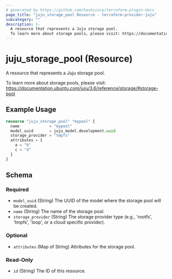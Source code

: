 ```yaml
---
# generated by https://github.com/hashicorp/terraform-plugin-docs
page_title: "juju_storage_pool Resource - terraform-provider-juju"
subcategory: ""
description: |-
  A resource that represents a Juju storage pool.
  To learn more about storage pools, please visit: https://documentation.ubuntu.com/juju/3.6/reference/storage/#storage-pool
---
```


# juju_storage_pool (Resource)

A resource that represents a Juju storage pool.
		
To learn more about storage pools, please visit: https://documentation.ubuntu.com/juju/3.6/reference/storage/#storage-pool

## Example Usage

```terraform
resource "juju_storage_pool" "mypool" {
  name             = "mypool"
  model_uuid       = juju_model.development.uuid
  storage_provider = "tmpfs"
  attributes = {
    a = "b"
    c = "d"
  }
}
```

<!-- schema generated by tfplugindocs -->
## Schema

### Required

- `model_uuid` (String) The UUID of the model where the storage pool will be created.
- `name` (String) The name of the storage pool.
- `storage_provider` (String) The storage provider type (e.g., 'rootfs', 'tmpfs', 'loop', or a cloud specific provider).

### Optional

- `attributes` (Map of String) Attributes for the storage pool.

### Read-Only

- `id` (String) The ID of this resource.
